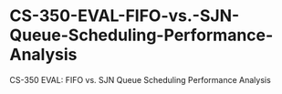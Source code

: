 # CS-350-EVAL-FIFO-vs.-SJN-Queue-Scheduling-Performance-Analysis
CS-350 EVAL: FIFO vs. SJN Queue Scheduling Performance Analysis
